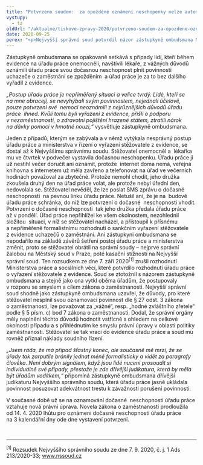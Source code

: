```yaml
---
title: "Potvrzeno soudem:  za opožděné oznámení neschopenky nelze automaticky vyřadit z evidence úřadu práce"
vystupy:
  - tz
oldUrl: "/aktualne/tiskove-zpravy-2020/potvrzeno-soudem-za-opozdene-oznameni-neschopenky-nelze-automaticky-vyradit-z-evidence-ura"
date: 2020-09-25
perex: "<p>Nejvyšší správní soud potvrdil názor zástupkyně ombudsmana Moniky Šimůnkové, že v případě stěžovatele nemohlo být opožděné oznámení dočasné neschopnosti důvodem jeho automatického vyřazení z evidence úřadu práce. Stěžovatel, jehož případem se zástupkyně ombudsmana zabývala, se díky tomu vrací do evidence uchazečů o zaměstnání, a nebude mít dluh na zdravotním pojištění.</p>"
---
```


<!-- imported from the old website -->

<p>Zástupkyně ombudsmana se opakovaně setkává s případy lidí, kteří během evidence na úřadu práce onemocněli, navštívili lékaře, z vážných důvodů oznámili úřadu práce svou dočasnou neschopnost plnit povinnosti uchazeče o zaměstnání se zpožděním  a úřad práce je za to bez dalšího vyřadil z evidence.</p> <p><i>„Postup úřadu práce je nepřiměřený situaci a velice tvrdý. Lidé, kteří se na mne obracejí, se nevyhýbali svým povinnostem, nejednali účelově, pouze potvrzení své  nemoci neoznámili z nejrůznějších důvodů úřadu práce  ihned. Kvůli tomu byli vyřazeni z evidence, přišli o podporu v nezaměstnanosti, o zdravotní pojištění hrazené státem, ztratili nárok na dávky pomoci v hmotné nouzi,“ </i>vysvětluje zástupkyně ombudsmana. </p> <p>Jeden z případů, kterým se zabývala a v němž vytýkala nesprávný postup úřadu práce a ministerstva v řízení o vyřazení stěžovatele z evidence, se dostal až k Nejvyššímu správnímu soudu. Stěžovatel onemocněl a  lékařka mu ve čtvrtek v podvečer vystavila dočasnou neschopenku. Úřadu práce ji už nestihl večer doručit ani oznámit, protože  internet doma nemá, veřejná knihovna s internetem už měla zavřeno a telefonovat na úřad ve večerních hodinách považoval za zbytečné. Protože nemohl chodit, jeho družka zkoušela druhý den na úřad práce volat, ale protože nebyl úřední den, nedovolala se. Stěžovatel nevěděl, že lze poslat SMS zprávu o dočasné neschopnosti  na pevnou linku úřadu práce. Netušil ani, že je na  budově úřadu práce schránka, do níž lze potvrzení o dočasné  neschopnosti vhodit. Potvrzení o dočasné neschopnosti  tak jeho družka předala úřadu práce až v pondělí. Úřad práce nepřihlížel ke všem okolnostem, nezohlednil složitou  situaci, v níž se stěžovatel nacházel, a přistoupil k přísnému a nepřiměřeně formalistnímu rozhodnutí o sankčním vyřazení stěžovatele z evidence uchazečů o zaměstnání. Ani zástupkyni ombudsmana se nepodařilo na základě závěrů šetření postoj úřadu práce a ministerstva změnit, proto se stěžovatel obrátil na správní soudy – nejprve správní žalobou na Městský soud v Praze, poté kasační stížností na Nejvyšší správní soud. Ten rozsudkem ze dne 7. září 2020<sup>[1]</sup> zrušil rozhodnutí Ministerstva práce a sociálních věcí, které potvrdilo rozhodnutí úřadu práce o vyřazení stěžovatele z evidence. Soud se ztotožnil s názorem zástupkyně ombudsmana a stejně jako ona vytkl oběma úřadům, že postupovaly v rozporu se smyslem a cílem zákona o zaměstnanosti. Nejvyšší správní soud shodně jako zástupkyně ombudsmana uzavřel, že důvody, pro které stěžovatel nesplnil svou oznamovací povinnost dle § 27 odst. 3 zákona o zaměstnanosti, lze považovat za „vážné“, resp. „hodné zvláštního zřetele“ podle § 5 písm. c) bod 7 zákona o zaměstnanosti. Dodal, že správní orgány měly naplnění těchto důvodů hodnotit vstřícně s ohledem na celkové okolnosti případu a s přihlédnutím ke smyslu právní úpravy v oblasti politiky zaměstnanosti. Stěžovatel se tak vrací do evidence úřadu práce a soud mu rovněž přiznal náklady soudního řízení.</p> <p><i>„Jsem ráda, že má případ šťastný konec, ale současně mě mrzí, že se úřady tak zarputile bránily jednat méně formalisticky a vidět za paragrafy člověka. Není dobrým signálem, když jsou lidé nuceni prosoudit si individuálně své případy, přestože je zde dřívější judikatura, která by měla být úřadům vodítkem,“</i> připomíná zástupkyně ombudsmana dřívější judikaturu Nejvyššího správního soudu, která úřadu práce jasně ukládala povinnost posuzovat adekvátnost trestu k závažnosti porušení povinnosti. </p> <p>V současné době už se na oznamování dočasné  neschopnosti úřadu práce vztahuje nová právní úprava. Novela zákona o zaměstnanosti prodloužila od 14. 4. 2020 lhůtu pro oznámení dočasné neschopnosti úřadu práce  na 3 kalendářní dny ode dne vystavení potvrzení. </p> <br /> <hr /> <p><sup>[1]</sup> Rozsudek Nejvyššího správního soudu ze dne 7. 9. 2020, č. j. 1 Ads 213/2020-33; <a title="Otevření do nového okna" href="http://www.nssoud.cz/" target="_blank">www.nssoud.cz</a> </p>
